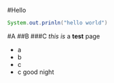 #Hello
```java
System.out.prinln("hello world")
```
#A
##B
###C
*this is* a **test** page
- a
- b
- c
- c
good night
